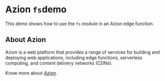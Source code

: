 # Azion `fs`demo

This demo shows how to use the `fs` module in an Azion edge function.

## About Azion

Azion is a web platform that provides a range of services for building and deploying web applications, including edge functions, serverless computing, and content delivery networks (CDNs).

Know more about [Azion](https://azion.com/).
